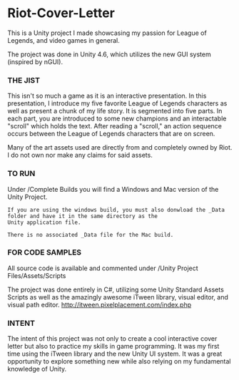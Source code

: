 Riot-Cover-Letter
=================

This is a Unity project I made showcasing my passion for League of Legends, and video games in general.

The project was done in Unity 4.6, which utilizes the new GUI system (inspired by nGUI).


### THE JIST

This isn't so much a game as it is an interactive presentation. In this presentation, I introduce my five favorite League
of Legends characters as well as present a chunk of my life story. It is segmented into five parts. In each part, you are
introduced to some new champions and an interactable "scroll" which holds the text. After reading a "scroll," an action
sequence occurs between the League of Legends characters that are on screen.

Many of the art assets used are directly from and completely owned by Riot. 
I do not own nor make any claims for said assets.


### TO RUN
Under /Complete Builds you will find a Windows and Mac version of the Unity Project.

    If you are using the windows build, you must also donwload the _Data folder and have it in the same directory as the
    Unity application file.
    
    There is no associated _Data file for the Mac build.
    
    
    
### FOR CODE SAMPLES
All source code is available and commented under
/Unity Project Files/Assets/Scripts

The project was done entirely in C#, utilizing some Unity Standard Assets Scripts as well as the amazingly awesome
iTween library, visual editor, and visual path editor.
http://itween.pixelplacement.com/index.php


### INTENT

The intent of this project was not only to create a cool interactive cover letter but also to practice my skills
in game programming. It was my first time using the iTween library and the new Unity UI system. It was a great opportunity to explore something new while also relying on my fundamental knowledge of Unity.
